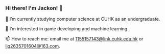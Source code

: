 ### Hi there! I'm Jackon! 👋

🔭 I’m currently studying computer science at CUHK as an undergraduate.

🌱 I’m interested in game developing and machine learning.

📫 How to reach me: email me at 1155157143@link.cuhk.edu.hk or ljq2635701604@163.com.

<!--
**JackonLI/JackonLI** is a ✨ _special_ ✨ repository because its `README.md` (this file) appears on your GitHub profile.

Here are some ideas to get you started:

- 🔭 I’m currently working on ...
- 🌱 I’m currently learning ...
- 👯 I’m looking to collaborate on ...
- 🤔 I’m looking for help with ...
- 💬 Ask me about ...
- 📫 How to reach me: ...
- 😄 Pronouns: ...
- ⚡ Fun fact: ...
-->

